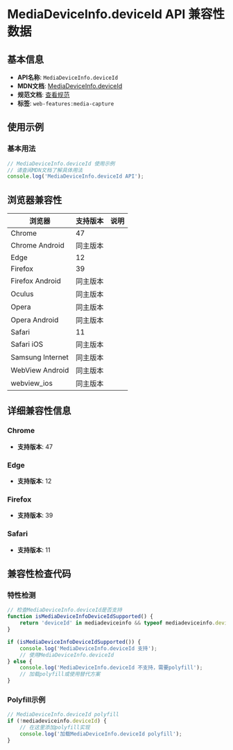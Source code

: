 # MediaDeviceInfo.deviceId API 兼容性数据

## 基本信息

- **API名称**: `MediaDeviceInfo.deviceId`
- **MDN文档**: [MediaDeviceInfo.deviceId](https://developer.mozilla.org/docs/Web/API/MediaDeviceInfo/deviceId)
- **规范文档**: [查看规范](https://w3c.github.io/mediacapture-main/#dom-mediadeviceinfo-deviceid)
- **标签**: `web-features:media-capture`

## 使用示例

### 基本用法

```javascript
// MediaDeviceInfo.deviceId 使用示例
// 请查阅MDN文档了解具体用法
console.log('MediaDeviceInfo.deviceId API');
```

## 浏览器兼容性

| 浏览器 | 支持版本 | 说明 |
|--------|----------|------|
| Chrome | 47 |  |
| Chrome Android | 同主版本 |  |
| Edge | 12 |  |
| Firefox | 39 |  |
| Firefox Android | 同主版本 |  |
| Oculus | 同主版本 |  |
| Opera | 同主版本 |  |
| Opera Android | 同主版本 |  |
| Safari | 11 |  |
| Safari iOS | 同主版本 |  |
| Samsung Internet | 同主版本 |  |
| WebView Android | 同主版本 |  |
| webview_ios | 同主版本 |  |

## 详细兼容性信息

### Chrome

- **支持版本**: 47

### Edge

- **支持版本**: 12

### Firefox

- **支持版本**: 39

### Safari

- **支持版本**: 11

## 兼容性检查代码

### 特性检测

```javascript
// 检查MediaDeviceInfo.deviceId是否支持
function isMediaDeviceInfoDeviceIdSupported() {
    return 'deviceId' in mediadeviceinfo && typeof mediadeviceinfo.deviceId === 'function';
}

if (isMediaDeviceInfoDeviceIdSupported()) {
    console.log('MediaDeviceInfo.deviceId 支持');
    // 使用MediaDeviceInfo.deviceId
} else {
    console.log('MediaDeviceInfo.deviceId 不支持，需要polyfill');
    // 加载polyfill或使用替代方案
}
```

### Polyfill示例

```javascript
// MediaDeviceInfo.deviceId polyfill
if (!mediadeviceinfo.deviceId) {
    // 在这里添加polyfill实现
    console.log('加载MediaDeviceInfo.deviceId polyfill');
}
```

